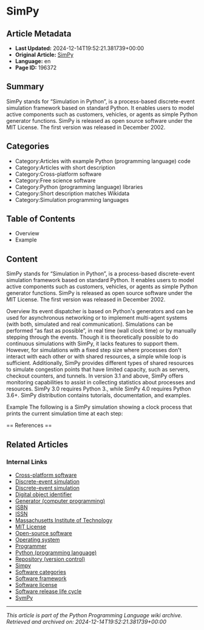 # SimPy

## Article Metadata

- **Last Updated:** 2024-12-14T19:52:21.381739+00:00
- **Original Article:** [SimPy](https://en.wikipedia.org/wiki/SimPy)
- **Language:** en
- **Page ID:** 196372

## Summary

SimPy stands for “Simulation in Python”, is a process-based discrete-event simulation framework based on standard Python. It enables users to model active components such as customers, vehicles, or agents as simple Python generator functions. SimPy is released as open source software under the MIT License. The first version was released in December 2002.

## Categories

- Category:Articles with example Python (programming language) code
- Category:Articles with short description
- Category:Cross-platform software
- Category:Free science software
- Category:Python (programming language) libraries
- Category:Short description matches Wikidata
- Category:Simulation programming languages

## Table of Contents

- Overview
- Example

## Content

SimPy stands for “Simulation in Python”, is a process-based discrete-event simulation framework based on standard Python. It enables users to model active components such as customers, vehicles, or agents as simple Python generator functions. SimPy is released as open source software under the MIT License. The first version was released in December 2002.

Overview
Its event dispatcher is based on Python's generators and can be used for asynchronous networking or to implement multi-agent systems (with both, simulated and real communication). Simulations can be performed “as fast as possible”, in real time (wall clock time) or by manually stepping through the events. Though it is theoretically possible to do continuous simulations with SimPy, it lacks features to support them. However, for simulations with a fixed step size where processes don't interact with each other or with shared resources, a simple while loop is sufficient.
Additionally, SimPy provides different types of shared resources to simulate congestion points that have limited capacity, such as servers, checkout counters, and tunnels. In version 3.1 and above, SimPy offers monitoring capabilities to assist in collecting statistics about processes and resources.
SimPy 3.0 requires Python 3., while SimPy 4.0 requires Python 3.6+. SimPy distribution contains tutorials, documentation, and examples.

Example
The following is a SimPy simulation  showing a clock process that prints the current simulation time at each step:


== References ==

## Related Articles

### Internal Links

- [Cross-platform software](https://en.wikipedia.org/wiki/Cross-platform_software)
- [Discrete-event simulation](https://en.wikipedia.org/wiki/Discrete-event_simulation)
- [Discrete-event simulation](https://en.wikipedia.org/wiki/Discrete-event_simulation)
- [Digital object identifier](https://en.wikipedia.org/wiki/Digital_object_identifier)
- [Generator (computer programming)](https://en.wikipedia.org/wiki/Generator_(computer_programming))
- [ISBN](https://en.wikipedia.org/wiki/ISBN)
- [ISSN](https://en.wikipedia.org/wiki/ISSN)
- [Massachusetts Institute of Technology](https://en.wikipedia.org/wiki/Massachusetts_Institute_of_Technology)
- [MIT License](https://en.wikipedia.org/wiki/MIT_License)
- [Open-source software](https://en.wikipedia.org/wiki/Open-source_software)
- [Operating system](https://en.wikipedia.org/wiki/Operating_system)
- [Programmer](https://en.wikipedia.org/wiki/Programmer)
- [Python (programming language)](https://en.wikipedia.org/wiki/Python_(programming_language))
- [Repository (version control)](https://en.wikipedia.org/wiki/Repository_(version_control))
- [Simpy](https://en.wikipedia.org/wiki/Simpy)
- [Software categories](https://en.wikipedia.org/wiki/Software_categories)
- [Software framework](https://en.wikipedia.org/wiki/Software_framework)
- [Software license](https://en.wikipedia.org/wiki/Software_license)
- [Software release life cycle](https://en.wikipedia.org/wiki/Software_release_life_cycle)
- [SymPy](https://en.wikipedia.org/wiki/SymPy)

---
_This article is part of the Python Programming Language wiki archive._
_Retrieved and archived on: 2024-12-14T19:52:21.381739+00:00_